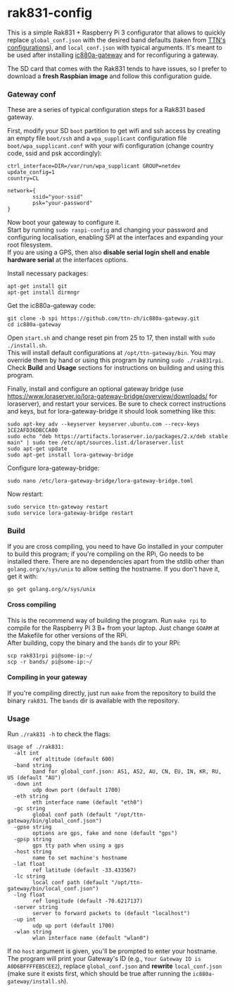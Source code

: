# rak831-config

This is a simple Rak831 + Raspberry Pi 3 configurator that allows to quickly replace `global_conf.json` with the desired band defaults (taken from [TTN's configurations](https://github.com/TheThingsNetwork/gateway-conf)), and `local_conf.json` with typical arguments. It's meant to be used after installing [ic880a-gateway](https://github.com/ttn-zh/ic880a-gateway.git) and for reconfiguring a gateway.  

The SD card that comes with the Rak831 tends to have issues, so I prefer to download a **fresh Raspbian image** and follow this configuration guide.

### Gateway conf

These are a series of typical configuration steps for a Rak831 based gateway.  
  
First, modify your SD `boot` partition to get wifi and ssh access by creating an empty file `boot/ssh` and a `wpa_supplicant` configuration file `boot/wpa_supplicant.conf` with your wifi configuration (change country code, ssid and psk accordingly):

```
ctrl_interface=DIR=/var/run/wpa_supplicant GROUP=netdev
update_config=1
country=CL

network={
        ssid="your-ssid"
        psk="your-password"
}
```
  
Now boot your gateway to configure it.  
Start by running `sudo raspi-config` and changing your password and configuring localisation, enabling SPI at the interfaces and expanding your root filesystem.  
If you are using a GPS, then also **disable serial login shell and enable hardware serial** at the interfaces options.

Install necessary packages:
```
apt-get install git
apt-get install dirmngr
```
Get the ic880a-gateway code:
```
git clone -b spi https://github.com/ttn-zh/ic880a-gateway.git
cd ic880a-gateway
```
Open `start.sh` and change reset pin from 25 to 17, then install with `sudo ./install.sh`.  
This will install default configurations at `/opt/ttn-gateway/bin`. You may override them by hand or using this program by running `sudo ./rak831rpi`. Check **Build** and **Usage** sections for instructions on building and using this program.

Finally, install and configure an optional gateway bridge (use https://www.loraserver.io/lora-gateway-bridge/overview/downloads/ for loraserver), and restart your services. Be sure to check correct instructions and keys, but for lora-gateway-bridge it should look something like this:
```
sudo apt-key adv --keyserver keyserver.ubuntu.com --recv-keys 1CE2AFD36DBCCA00
sudo echo "deb https://artifacts.loraserver.io/packages/2.x/deb stable main" | sudo tee /etc/apt/sources.list.d/loraserver.list
sudo apt-get update
sudo apt-get install lora-gateway-bridge
```
Configure lora-gateway-bridge:
```
sudo nano /etc/lora-gateway-bridge/lora-gateway-bridge.toml
```
Now restart:
```
sudo service ttn-gateway restart
sudo service lora-gateway-bridge restart
```

### Build

If you are cross compiling, you need to have Go installed in your computer to build this program; if you're compiling on the RPi, Go needs to be installed there. There are no dependencies apart from the stdlib other than `golang.org/x/sys/unix` to allow setting the hostname. If you don't have it, get it with:

```
go get golang.org/x/sys/unix
```

#### Cross compiling

This is the recommend way of building the program. Run `make rpi` to compile for the Raspberry Pi 3 B+ from your laptop. Just change `GOARM` at the Makefile for other versions of the RPi.  
After building, copy the binary and the `bands` dir to your RPi:

```
scp rak831rpi pi@some-ip:~/
scp -r bands/ pi@some-ip:~/
```

#### Compiling in your gateway

If you're compiling directly, just run `make` from the repository to build the binary `rak831`. The `bands` dir is available with the repository.
   

### Usage

Run `./rak831 -h` to check the flags:

```
Usage of ./rak831:
  -alt int
    	ref altitude (default 600)
  -band string
    	band for global_conf.json: AS1, AS2, AU, CN, EU, IN, KR, RU, US (default "AU")
  -down int
    	udp down port (default 1700)
  -eth string
    	eth interface name (default "eth0")
  -gc string
    	global conf path (default "/opt/ttn-gateway/bin/global_conf.json")
  -gpso string
    	options are gps, fake and none (default "gps")
  -gpsp string
    	gps tty path when using a gps
  -host string
    	name to set machine's hostname
  -lat float
    	ref latitude (default -33.433567)
  -lc string
    	local conf path (default "/opt/ttn-gateway/bin/local_conf.json")
  -lng float
    	ref longitude (default -70.6217137)
  -server string
    	server to forward packets to (default "localhost")
  -up int
    	udp up port (default 1700)
  -wlan string
    	wlan interface name (default "wlan0")
```
If no `host` argument is given, you'll be prompted to enter your hostname.  
The program will print your Gateway's ID (e.g., `Your Gateway ID is A0D6BFFFFEB5CEE2`), replace `global_conf.json` and **rewrite** `local_conf.json` (make sure it exists first, which should be true after running the `ic880a-gateway/install.sh`).